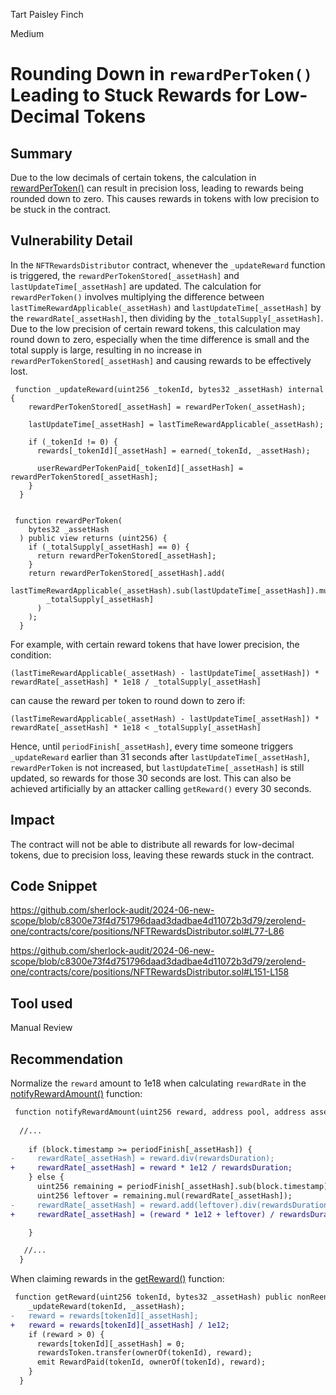 Tart Paisley Finch

Medium

# Rounding Down in `rewardPerToken()` Leading to Stuck Rewards for Low-Decimal Tokens

## Summary
Due to the low decimals of certain tokens, the calculation in [rewardPerToken()](https://github.com/sherlock-audit/2024-06-new-scope/blob/main/zerolend-one/contracts/core/positions/NFTRewardsDistributor.sol#L81-L85) can result in precision loss, leading to rewards being rounded down to zero. This causes rewards in tokens with low precision to be stuck in the contract.
## Vulnerability Detail
In the `NFTRewardsDistributor` contract, whenever the `_updateReward` function is triggered, the `rewardPerTokenStored[_assetHash]` and `lastUpdateTime[_assetHash]` are updated. The calculation for `rewardPerToken()` involves multiplying the difference between `lastTimeRewardApplicable(_assetHash)` and `lastUpdateTime[_assetHash]` by the `rewardRate[_assetHash]`, then dividing by the `_totalSupply[_assetHash]`. Due to the low precision of certain reward tokens, this calculation may round down to zero, especially when the time difference is small and the total supply is large, resulting in no increase in `rewardPerTokenStored[_assetHash]` and causing rewards to be effectively lost.

```solidity
 function _updateReward(uint256 _tokenId, bytes32 _assetHash) internal {
    rewardPerTokenStored[_assetHash] = rewardPerToken(_assetHash);

    lastUpdateTime[_assetHash] = lastTimeRewardApplicable(_assetHash);

    if (_tokenId != 0) {
      rewards[_tokenId][_assetHash] = earned(_tokenId, _assetHash);

      userRewardPerTokenPaid[_tokenId][_assetHash] = rewardPerTokenStored[_assetHash];
    }
  }


 function rewardPerToken(
    bytes32 _assetHash
  ) public view returns (uint256) {
    if (_totalSupply[_assetHash] == 0) {
      return rewardPerTokenStored[_assetHash];
    }
    return rewardPerTokenStored[_assetHash].add(
      lastTimeRewardApplicable(_assetHash).sub(lastUpdateTime[_assetHash]).mul(rewardRate[_assetHash]).mul(1e18).div(
        _totalSupply[_assetHash]
      )
    );
  }
```
For example, with certain reward tokens that have lower precision, the condition:

`(lastTimeRewardApplicable(_assetHash) - lastUpdateTime[_assetHash]) * rewardRate[_assetHash] * 1e18 / _totalSupply[_assetHash]` 

can cause the reward per token to round down to zero if:

`(lastTimeRewardApplicable(_assetHash) - lastUpdateTime[_assetHash]) * rewardRate[_assetHash] * 1e18 < _totalSupply[_assetHash]`

Hence, until `periodFinish[_assetHash]`, every time someone triggers `_updateReward` earlier than 31 seconds after `lastUpdateTime[_assetHash]`, `rewardPerToken` is not increased, but `lastUpdateTime[_assetHash]` is still updated, so rewards for those 30 seconds are lost. This can also be achieved artificially by an attacker calling `getReward()` every 30 seconds.

## Impact
The contract will not be able to distribute all rewards for low-decimal tokens, due to precision loss, leaving these rewards stuck in the contract.

## Code Snippet
https://github.com/sherlock-audit/2024-06-new-scope/blob/c8300e73f4d751796daad3dadbae4d11072b3d79/zerolend-one/contracts/core/positions/NFTRewardsDistributor.sol#L77-L86

https://github.com/sherlock-audit/2024-06-new-scope/blob/c8300e73f4d751796daad3dadbae4d11072b3d79/zerolend-one/contracts/core/positions/NFTRewardsDistributor.sol#L151-L158

## Tool used

Manual Review

## Recommendation
Normalize the `reward` amount to 1e18 when calculating `rewardRate` in the [notifyRewardAmount()](https://github.com/sherlock-audit/2024-06-new-scope/blob/c8300e73f4d751796daad3dadbae4d11072b3d79/zerolend-one/contracts/core/positions/NFTRewardsDistributor.sol#L131-L137) function:
```diff
 function notifyRewardAmount(uint256 reward, address pool, address asset, bool isDebt) external onlyRole(REWARDS_ALLOCATOR_ROLE) {
 
  //...
  
    if (block.timestamp >= periodFinish[_assetHash]) {
-     rewardRate[_assetHash] = reward.div(rewardsDuration);
+     rewardRate[_assetHash] = reward * 1e12 / rewardsDuration;
    } else {
      uint256 remaining = periodFinish[_assetHash].sub(block.timestamp);
      uint256 leftover = remaining.mul(rewardRate[_assetHash]);
-     rewardRate[_assetHash] = reward.add(leftover).div(rewardsDuration);
+     rewardRate[_assetHash] = (reward * 1e12 + leftover) / rewardsDuration;

    }

   //...
  }
```
When claiming rewards in the [getReward()](https://github.com/sherlock-audit/2024-06-new-scope/blob/c8300e73f4d751796daad3dadbae4d11072b3d79/zerolend-one/contracts/core/positions/NFTRewardsDistributor.sol#L90) function:
```diff
 function getReward(uint256 tokenId, bytes32 _assetHash) public nonReentrant returns (uint256 reward) {
    _updateReward(tokenId, _assetHash);
-   reward = rewards[tokenId][_assetHash];
+   reward = rewards[tokenId][_assetHash] / 1e12;
    if (reward > 0) {
      rewards[tokenId][_assetHash] = 0;
      rewardsToken.transfer(ownerOf(tokenId), reward);
      emit RewardPaid(tokenId, ownerOf(tokenId), reward);
    }
  }
```
